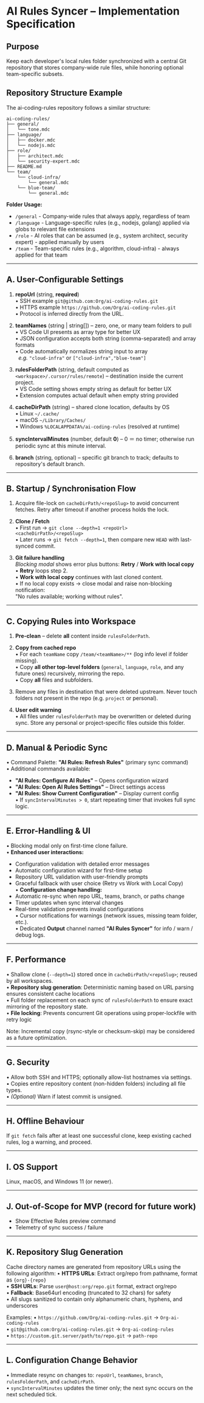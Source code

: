 # AI Rules Syncer – Implementation Specification

## Purpose  
Keep each developer's local rules folder synchronized with a central Git repository that stores company-wide rule files, while honoring optional team-specific subsets.

## Repository Structure Example
The ai-coding-rules repository follows a similar structure:

```
ai-coding-rules/
├── general/
│   └── tone.mdc
├── language/
│   ├── docker.mdc
│   └── nodejs.mdc
├── role/
│   ├── architect.mdc
│   └── security-expert.mdc
├── README.md
└── team/
    └── cloud-infra/
        └── general.mdc
    └── blue-team/
        └── general.mdc    
```

**Folder Usage:**
- `/general` - Company-wide rules that always apply, regardless of team
- `/language` - Language-specific rules (e.g., nodejs, golang) applied via globs to relevant file extensions
- `/role` - AI roles that can be assumed (e.g., system architect, security expert) - applied manually by users
- `/team` - Team-specific rules (e.g., algorithm, cloud-infra) - always applied for that team

---

## A. User-Configurable Settings  
1. **repoUrl** (string, **required**)  
   • SSH example `git@github.com:Org/ai-coding-rules.git`  
   • HTTPS example `https://github.com/Org/ai-coding-rules.git`  
   • Protocol is inferred directly from the URL.

2. **teamNames** (string | string[]) – zero, one, or many team folders to pull  
   • VS Code UI presents as array type for better UX  
   • JSON configuration accepts both string (comma-separated) and array formats  
   • Code automatically normalizes string input to array  
   &nbsp;&nbsp;_e.g._ `"cloud-infra"` or `["cloud-infra","blue-team"]`

3. **rulesFolderPath** (string, default computed as `<workspace>/.cursor/rules/remote`) – destination inside the current project.  
   • VS Code setting shows empty string as default for better UX  
   • Extension computes actual default when empty string provided

4. **cacheDirPath** (string) – shared clone location, defaults by OS  
   • Linux `~/.cache/`  
   • macOS `~/Library/Caches/`  
   • Windows `%LOCALAPPDATA%/ai-coding-rules` (resolved at runtime)

5. **syncIntervalMinutes** (number, default **0**) – 0 ＝ no timer; otherwise run periodic sync at this minute interval.

6. **branch** (string, optional) – specific git branch to track; defaults to repository's default branch.

---

## B. Startup / Synchronisation Flow  
1. Acquire file-lock on `cacheDirPath/<repoSlug>` to avoid concurrent fetches. Retry after timeout if another process holds the lock.  

2. **Clone / Fetch**  
   • First run → `git clone --depth=1 <repoUrl> <cacheDirPath>/<repoSlug>`  
   • Later runs → `git fetch --depth=1`, then compare new `HEAD` with last-synced commit.

3. **Git failure handling**  
   *Blocking modal* shows error plus buttons: **Retry** / **Work with local copy**  
   • **Retry** loops step 2.  
   • **Work with local copy** continues with last cloned content.  
   • If no local copy exists → close modal and raise non-blocking notification:  
     "No rules available; working without rules".

---

## C. Copying Rules into Workspace  
1. **Pre-clean** – delete **all** content inside `rulesFolderPath`.

2. **Copy from cached repo**  
   • For each `teamName` copy `/team/<teamName>/**` (log info level if folder missing).  
   • Copy **all other top-level folders** (`general`, `language`, `role`, and any future ones) recursively, mirroring the repo.  
   • Copy **all** files and subfolders.

3. Remove any files in destination that were deleted upstream. Never touch folders not present in the repo (e.g. `project` or personal).

4. **User edit warning**  
   • All files under `rulesFolderPath` may be overwritten or deleted during sync. Store any personal or project-specific files outside this folder.

---

## D. Manual & Periodic Sync  
• Command Palette: **"AI Rules: Refresh Rules"** (primary sync command)  
• Additional commands available:  
  - **"AI Rules: Configure AI Rules"** – Opens configuration wizard  
  - **"AI Rules: Open AI Rules Settings"** – Direct settings access  
  - **"AI Rules: Show Current Configuration"** – Display current config  
• If `syncIntervalMinutes > 0`, start repeating timer that invokes full sync logic.

---

## E. Error-Handling & UI  
• Blocking modal only on first-time clone failure.  
• **Enhanced user interactions:**  
  - Configuration validation with detailed error messages  
  - Automatic configuration wizard for first-time setup  
  - Repository URL validation with user-friendly prompts  
  - Graceful fallback with user choice (Retry vs Work with Local Copy)  
• **Configuration change handling:**  
  - Automatic re-sync when repo URL, teams, branch, or paths change  
  - Timer updates when sync interval changes  
  - Real-time validation prevents invalid configurations  
• Cursor notifications for warnings (network issues, missing team folder, etc.).  
• Dedicated **Output** channel named **"AI Rules Syncer"** for info / warn / debug logs.

---

## F. Performance  
• Shallow clone (`--depth=1`) stored once in `cacheDirPath/<repoSlug>`; reused by all workspaces.  
• **Repository slug generation**: Deterministic naming based on URL parsing ensures consistent cache locations  
• Full folder replacement on each sync of `rulesFolderPath` to ensure exact mirroring of the repository state.  
• **File locking**: Prevents concurrent Git operations using proper-lockfile with retry logic  

Note: Incremental copy (rsync-style or checksum-skip) may be considered as a future optimization.

---

## G. Security  
• Allow both SSH and HTTPS; optionally allow-list hostnames via settings.  
• Copies entire repository content (non-hidden folders) including all file types.  
• _(Optional)_ Warn if latest commit is unsigned.

---

## H. Offline Behaviour  
If `git fetch` fails after at least one successful clone, keep existing cached rules, log a warning, and proceed.

---

## I. OS Support  
Linux, macOS, and Windows 11 (or newer).

---

## J. Out-of-Scope for MVP (record for future work)  
* Show Effective Rules preview command  
* Telemetry of sync success / failure

---

## K. Repository Slug Generation
Cache directory names are generated from repository URLs using the following algorithm:
• **HTTPS URLs**: Extract org/repo from pathname, format as `{org}-{repo}`  
• **SSH URLs**: Parse `user@host:org/repo.git` format, extract org/repo  
• **Fallback**: Base64url encoding (truncated to 32 chars) for safety  
• All slugs sanitized to contain only alphanumeric chars, hyphens, and underscores  

Examples:
• `https://github.com/Org/ai-coding-rules.git` → `Org-ai-coding-rules`  
• `git@github.com:Org/ai-coding-rules.git` → `Org-ai-coding-rules`  
• `https://custom.git.server/path/to/repo.git` → `path-repo`  

---

## L. Configuration Change Behavior
• Immediate resync on changes to: `repoUrl`, `teamNames`, `branch`, `rulesFolderPath`, and `cacheDirPath`.  
• `syncIntervalMinutes` updates the timer only; the next sync occurs on the next scheduled tick.